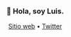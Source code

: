 <h3 align="center">👋 Hola, soy Luis.</h3>

<p align="center">
  <a href="https://luisromero.co/">Sitio web</a> •
  <a href="https://twitter.com/luiscobits">Twitter</a>
</p>
